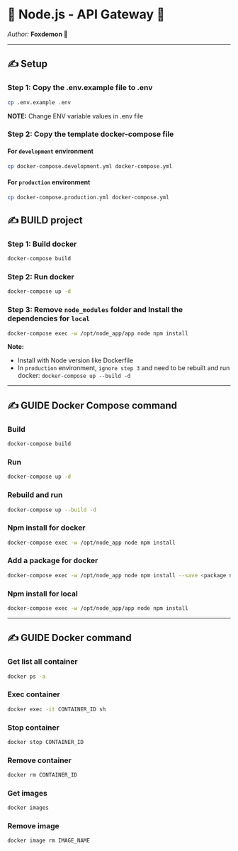 # 💖 Node.js - API Gateway 💖

_Author:_ **Foxdemon 💌**

---

## ✍ Setup

### Step 1: Copy the .env.example file to .env

```bash
cp .env.example .env
```

**NOTE:** Change ENV variable values in .env file

### Step 2: Copy the template docker-compose file

#### For `development` environment

```bash
cp docker-compose.development.yml docker-compose.yml
```

#### For `production` environment

```bash
cp docker-compose.production.yml docker-compose.yml
```

## ✍ BUILD project

### Step 1: Build docker

```bash
docker-compose build
```

### Step 2: Run docker

```bash
docker-compose up -d
```

### Step 3: Remove `node_modules` folder and Install the dependencies for `local`

```bash
docker-compose exec -w /opt/node_app/app node npm install
```

**Note:**

- Install with Node version like Dockerfile
- In `production` environment, `ignore step 3` and need to be rebuilt and run docker: `docker-compose up --build -d`

---

## ✍ GUIDE Docker Compose command

### Build

```bash
docker-compose build
```

### Run

```bash
docker-compose up -d
```

### Rebuild and run

```bash
docker-compose up --build -d
```

### Npm install for docker

```bash
docker-compose exec -w /opt/node_app node npm install
```

### Add a package for docker

```bash
docker-compose exec -w /opt/node_app node npm install --save <package name>
```

### Npm install for local

```bash
docker-compose exec -w /opt/node_app/app node npm install
```

---

## ✍ GUIDE Docker command

### Get list all container

```bash
docker ps -a
```

### Exec container

```bash
docker exec -it CONTAINER_ID sh
```

### Stop container

```bash
docker stop CONTAINER_ID
```

### Remove container

```bash
docker rm CONTAINER_ID
```

### Get images

```bash
docker images
```

### Remove image

```bash
docker image rm IMAGE_NAME
```
